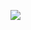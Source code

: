 <a href="https://bentohub.netlify.app/" target="_blank"><img src="https://cloud.appwrite.io/v1/storage/buckets/667d390e003b1971a8be/files/679b0a3c003b7d1635d2/preview?project=667d35ca0017fb21fc6c" /></a>
